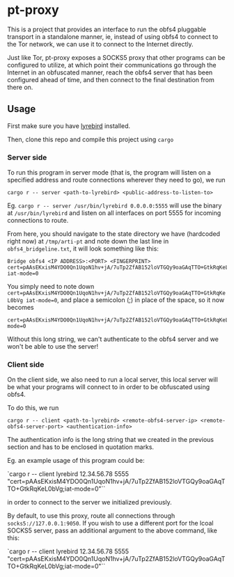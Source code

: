 # pt-proxy

This is a project that provides an interface to run the obfs4 pluggable transport
in a standalone manner, ie, instead of using obfs4 to connect to the Tor network,
we can use it to connect to the Internet directly.

Just like Tor, pt-proxy exposes a SOCKS5 proxy that other programs can be configured
to utilize, at which point their communications go through the Internet in an obfuscated
manner, reach the obfs4 server that has been configured ahead of time, and then connect
to the final destination from there on.

## Usage

First make sure you have [lyrebird](https://gitlab.torproject.org/tpo/anti-censorship/pluggable-transports/lyrebird/) installed.

Then, clone this repo and compile this project using `cargo`

### Server side

To run this program in server mode (that is, the program will listen on a specified address and route connections
wherever they need to go), we run

`cargo r -- server <path-to-lyrebird> <public-address-to-listen-to>`

Eg. `cargo r -- server /usr/bin/lyrebird 0.0.0.0:5555` will use the binary at `/usr/bin/lyrebird`
and listen on all interfaces on port 5555 for incoming connections to route.

From here, you should navigate to the state directory we have (hardcoded right now) at `/tmp/arti-pt`
and note down the last line in `obfs4_bridgeline.txt`, it will look something like this:

```
Bridge obfs4 <IP ADDRESS>:<PORT> <FINGERPRINT> cert=pAAsEKxisM4YDO0Qn1UqoN1hv+jA/7uTp2ZfAB152loVTGQy9oaGAqTTO+GtkRqKeL0bVg iat-mode=0
```

You simply need to note down `cert=pAAsEKxisM4YDO0Qn1UqoN1hv+jA/7uTp2ZfAB152loVTGQy9oaGAqTTO+GtkRqKeL0bVg iat-mode=0`, and place a semicolon (;) in place of the space, so it now becomes

```
cert=pAAsEKxisM4YDO0Qn1UqoN1hv+jA/7uTp2ZfAB152loVTGQy9oaGAqTTO+GtkRqKeL0bVg;iat-mode=0
```

Without this long string, we can't authenticate to the obfs4 server and we won't be able
to use the server!

### Client side

On the client side, we also need to run a local server, this local server
will be what your programs will connect to in order to be obfuscated using obfs4.

To do this, we run

`cargo r -- client <path-to-lyrebird> <remote-obfs4-server-ip> <remote-obfs4-server-port> <authentication-info>`

The authentication info is the long string that we created in the previous section and has to be enclosed in quotation marks.

Eg. an example usage of this program could be:

`cargo r -- client lyrebird 12.34.56.78 5555 "cert=pAAsEKxisM4YDO0Qn1UqoN1hv+jA/7uTp2ZfAB152loVTGQy9oaGAqTTO+GtkRqKeL0bVg;iat-mode=0"``

in order to connect to the server we initialized previously.

By default, to use this proxy, route all connections through `socks5://127.0.0.1:9050`.
If you wish to use a different port for the lcoal SOCKS5 server, pass an additional argument to the above command, like this:

`cargo r -- client lyrebird <custom-socks5-proxy-port> 12.34.56.78 5555 "cert=pAAsEKxisM4YDO0Qn1UqoN1hv+jA/7uTp2ZfAB152loVTGQy9oaGAqTTO+GtkRqKeL0bVg;iat-mode=0"``
